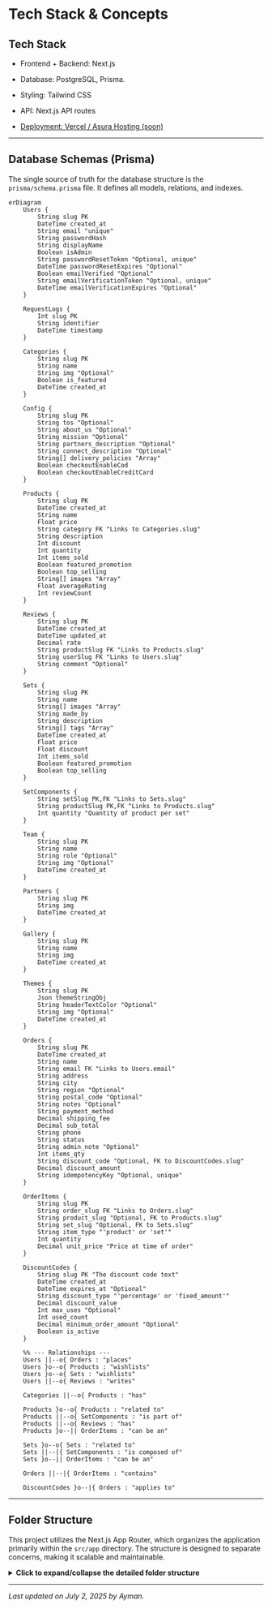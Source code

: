 # Tech Stack & Concepts

## Tech Stack

- Frontend + Backend: Next.js

- Database: PostgreSQL, Prisma.

- Styling: Tailwind CSS

- API: Next.js API routes

- [Deployment: Vercel / Asura Hosting (soon)](/docs/Getting-Started/Deployment)

---

## **Database Schemas (Prisma)**

The single source of truth for the database structure is the `prisma/schema.prisma` file. It defines all models, relations, and indexes.

```mermaid
erDiagram
    Users {
        String slug PK
        DateTime created_at
        String email "unique"
        String passwordHash
        String displayName
        Boolean isAdmin
        String passwordResetToken "Optional, unique"
        DateTime passwordResetExpires "Optional"
        Boolean emailVerified "Optional"
        String emailVerificationToken "Optional, unique"
        DateTime emailVerificationExpires "Optional"
    }

    RequestLogs {
        Int slug PK
        String identifier
        DateTime timestamp
    }

    Categories {
        String slug PK
        String name
        String img "Optional"
        Boolean is_featured
        DateTime created_at
    }

    Config {
        String slug PK
        String tos "Optional"
        String about_us "Optional"
        String mission "Optional"
        String partners_description "Optional"
        String connect_description "Optional"
        String[] delivery_policies "Array"
        Boolean checkoutEnableCod
        Boolean checkoutEnableCreditCard
    }

    Products {
        String slug PK
        DateTime created_at
        String name
        Float price
        String category FK "Links to Categories.slug"
        String description
        Int discount
        Int quantity
        Int items_sold
        Boolean featured_promotion
        Boolean top_selling
        String[] images "Array"
        Float averageRating
        Int reviewCount
    }

    Reviews {
        String slug PK
        DateTime created_at
        DateTime updated_at
        Decimal rate
        String productSlug FK "Links to Products.slug"
        String userSlug FK "Links to Users.slug"
        String comment "Optional"
    }

    Sets {
        String slug PK
        String name
        String[] images "Array"
        String made_by
        String description
        String[] tags "Array"
        DateTime created_at
        Float price
        Float discount
        Int items_sold
        Boolean featured_promotion
        Boolean top_selling
    }

    SetComponents {
        String setSlug PK,FK "Links to Sets.slug"
        String productSlug PK,FK "Links to Products.slug"
        Int quantity "Quantity of product per set"
    }

    Team {
        String slug PK
        String name
        String role "Optional"
        String img "Optional"
        DateTime created_at
    }

    Partners {
        String slug PK
        String img
        DateTime created_at
    }

    Gallery {
        String slug PK
        String name
        String img
        DateTime created_at
    }

    Themes {
        String slug PK
        Json themeStringObj
        String headerTextColor "Optional"
        String img "Optional"
        DateTime created_at
    }

    Orders {
        String slug PK
        DateTime created_at
        String name
        String email FK "Links to Users.email"
        String address
        String city
        String region "Optional"
        String postal_code "Optional"
        String notes "Optional"
        String payment_method
        Decimal shipping_fee
        Decimal sub_total
        String phone
        String status
        String admin_note "Optional"
        Int items_qty
        String discount_code "Optional, FK to DiscountCodes.slug"
        Decimal discount_amount
        String idempotencyKey "Optional, unique"
    }

    OrderItems {
        String slug PK
        String order_slug FK "Links to Orders.slug"
        String product_slug "Optional, FK to Products.slug"
        String set_slug "Optional, FK to Sets.slug"
        String item_type "'product' or 'set'"
        Int quantity
        Decimal unit_price "Price at time of order"
    }

    DiscountCodes {
        String slug PK "The discount code text"
        DateTime created_at
        DateTime expires_at "Optional"
        String discount_type "'percentage' or 'fixed_amount'"
        Decimal discount_value
        Int max_uses "Optional"
        Int used_count
        Decimal minimum_order_amount "Optional"
        Boolean is_active
    }

    %% --- Relationships ---
    Users ||--o{ Orders : "places"
    Users }o--o{ Products : "wishlists"
    Users }o--o{ Sets : "wishlists"
    Users ||--o{ Reviews : "writes"

    Categories ||--o{ Products : "has"

    Products }o--o{ Products : "related to"
    Products ||--o{ SetComponents : "is part of"
    Products ||--o{ Reviews : "has"
    Products }o--|| OrderItems : "can be an"

    Sets }o--o{ Sets : "related to"
    Sets ||--|{ SetComponents : "is composed of"
    Sets }o--|| OrderItems : "can be an"

    Orders ||--|{ OrderItems : "contains"

    DiscountCodes }o--|{ Orders : "applies to"
```

---

## **Folder Structure**

This project utilizes the Next.js App Router, which organizes the application primarily within the `src/app` directory. The structure is designed to separate concerns, making it scalable and maintainable.

<details>
<summary><strong>Click to expand/collapse the detailed folder structure</strong></summary>

Here is a comprehensive breakdown of the project's architecture:

- **Root Directory (`/`)**

  - `.env.local`: **(Untracked)** Local environment variables. Contains secrets like database URLs and API keys.
  - `.env.local.example`: An example file for environment variables. New developers should copy this to `.env.local`.
  - `.eslintrc.json`: Configuration for ESLint, our code linter.
  - `.gitignore`: Specifies files and folders to be ignored by Git (e.g., `node_modules`, `.env.local`).
  - `jsconfig.json`: Configures path aliases (e.g., `@/components`) for easier imports.
  - `next.config.mjs`: The main configuration file for Next.js.
  - `package.json`: Lists project dependencies, metadata, and scripts (e.g., `npm run dev`).
  - `postcss.config.mjs`: Configuration for PostCSS, used by Tailwind CSS.
  - `README.md`: This documentation file.

- **`backups/`**: Directory for storing database or application backups. _(Note: This should typically be in `.gitignore` to avoid committing large backup files to the repository)._

- **`prisma/`**: Contains all database-related configurations for the Prisma ORM.

  - `schema.prisma`: The primary schema file defining all database models and relations.
  - `dev.db`: **(Untracked)** A local SQLite database file, likely used for development.

- **`public/`**: Stores static assets that are publicly accessible from the root URL.
- **`uploads/`**: Stores assets of the store's items.

  - `icon.png`: Application icon, likely used as a favicon.

- **`setup-files/`**: Contains utility scripts for project setup or maintenance.

  - `manage-users.js`: A script to create fake accounts for testing and grant/revoke admin privileges from any account.
  - `seed-fake-info.js`: A script to populate the database with dummy data for testing.

- **`src/`**: The main source code for the entire application.
  - `middleware-out.js`: A build artifact from Next.js middleware compilation.
  - **`app/`**: The core of the Next.js application, using the App Router.
    - `layout.js`, `page.js`, `error.js`, `loading.js`, `not-found.js`: Root-level special files that define the main layout, homepage, and global states.
    - **`about/`**: The "About Us" page.
    - **`account/`**: The user's private account section.
      - `orders/`: Displays a user's order history and details for a specific order (`[slug]`).
      - `wishlist/`: The user's product wishlist.
    - **`admin/`**: The protected admin dashboard for managing the store.
      - `components/`: React components used exclusively within the admin dashboard.
        - `forms/`: A well-organized set of forms for creating/editing every data model (Products, Categories, etc.).
      - `hooks/`: Custom React hooks specific to the admin panel.
      - `utils/`: Helper functions for admin-related tasks.
    - **`api/`**: Backend API endpoints (Route Handlers).
      - `auth/`: Handles user authentication (login, signout, session check).
      - `backup/`: API endpoint to trigger a server backup.
      - `uploads/[...path]`: API endpoint to get uploaded files.
      - `cron/`: Endpoints designed to be called by scheduled jobs (e.g., cleanup tasks).
      - `tables/`: A generic, dynamic API for performing CRUD operations on database tables, likely used by the admin panel.
      - `user/`: API routes for user-specific actions like managing wishlists and orders.
    - **`checkout/`**: The order checkout page and flow.
    - **`contact/`**: The "Contact Us" page.
    - **`login/`**: The user login page.
    - **`sets/`**: Pages for displaying product sets/bundles.
    - **`store/`**: The main product browsing pages, including the main store page and individual product detail pages (`[slug]`).
    - **`tos/`**: The "Terms of Service" page.
  - **`actions/`**: Contains Next.js Server Actions, used for server-side form submissions and mutations.
    - `authActions.js`: Server actions related to authentication.
  - **`assets/`**: Static assets like images and fonts that are part of the build process.
  - **`components/`**: Global, reusable React components shared across the application.
    - `account-components/`: Components specific to the user account section.
    - `home-components/`: Components used only on the homepage.
    - `others-components/`: Common, shared components like `Header`, `Footer`, `Spinner`, etc.
    - `store-components/`: Components used in the product browsing and detail pages.
  - **`context/`**: React Context providers for managing global state.
    - `ConfirmModal.js`: A context for a global confirmation dialog.
  - **`helpers/`**: General-purpose utility functions that are not tied to a specific framework feature.
  - **`hooks/`**: Global, reusable React hooks.
  - **`lib/`**: Core library code, services, and backend utilities.
    - `auth.js`, `session.js`: Core authentication logic.
    - `db.js`: Initializes and exports the Prisma client instance.
    - `email.js`: Service for sending emails.
    - `rate-limiter-db.js`: Logic for API rate limiting.
  - **`styles/`**: Global stylesheets.
    - `globals.css`: Main stylesheet for Tailwind CSS and other global styles.

</details>

---

_Last updated on July 2, 2025 by Ayman._
